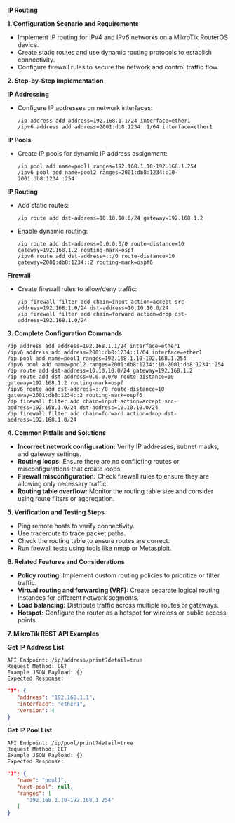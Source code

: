 **IP Routing**

**1. Configuration Scenario and Requirements**

- Implement IP routing for IPv4 and IPv6 networks on a MikroTik RouterOS device.
- Create static routes and use dynamic routing protocols to establish connectivity.
- Configure firewall rules to secure the network and control traffic flow.

**2. Step-by-Step Implementation**

**IP Addressing**

- Configure IP addresses on network interfaces:
   ```
   /ip address add address=192.168.1.1/24 interface=ether1
   /ipv6 address add address=2001:db8:1234::1/64 interface=ether1
   ```

**IP Pools**

- Create IP pools for dynamic IP address assignment:
   ```
   /ip pool add name=pool1 ranges=192.168.1.10-192.168.1.254
   /ipv6 pool add name=pool2 ranges=2001:db8:1234::10-2001:db8:1234::254
   ```

**IP Routing**

- Add static routes:
   ```
   /ip route add dst-address=10.10.10.0/24 gateway=192.168.1.2
   ```

- Enable dynamic routing:
   ```
   /ip route add dst-address=0.0.0.0/0 route-distance=10 gateway=192.168.1.2 routing-mark=ospf
   /ipv6 route add dst-address=::/0 route-distance=10 gateway=2001:db8:1234::2 routing-mark=ospf6
   ```

**Firewall**

- Create firewall rules to allow/deny traffic:
   ```
   /ip firewall filter add chain=input action=accept src-address=192.168.1.0/24 dst-address=10.10.10.0/24
   /ip firewall filter add chain=forward action=drop dst-address=192.168.1.0/24
   ```

**3. Complete Configuration Commands**

```
/ip address add address=192.168.1.1/24 interface=ether1
/ipv6 address add address=2001:db8:1234::1/64 interface=ether1
/ip pool add name=pool1 ranges=192.168.1.10-192.168.1.254
/ipv6 pool add name=pool2 ranges=2001:db8:1234::10-2001:db8:1234::254
/ip route add dst-address=10.10.10.0/24 gateway=192.168.1.2
/ip route add dst-address=0.0.0.0/0 route-distance=10 gateway=192.168.1.2 routing-mark=ospf
/ipv6 route add dst-address=::/0 route-distance=10 gateway=2001:db8:1234::2 routing-mark=ospf6
/ip firewall filter add chain=input action=accept src-address=192.168.1.0/24 dst-address=10.10.10.0/24
/ip firewall filter add chain=forward action=drop dst-address=192.168.1.0/24
```

**4. Common Pitfalls and Solutions**

- **Incorrect network configuration:** Verify IP addresses, subnet masks, and gateway settings.
- **Routing loops:** Ensure there are no conflicting routes or misconfigurations that create loops.
- **Firewall misconfiguration:** Check firewall rules to ensure they are allowing only necessary traffic.
- **Routing table overflow:** Monitor the routing table size and consider using route filters or aggregation.

**5. Verification and Testing Steps**

- Ping remote hosts to verify connectivity.
- Use traceroute to trace packet paths.
- Check the routing table to ensure routes are correct.
- Run firewall tests using tools like nmap or Metasploit.

**6. Related Features and Considerations**

- **Policy routing:** Implement custom routing policies to prioritize or filter traffic.
- **Virtual routing and forwarding (VRF):** Create separate logical routing instances for different network segments.
- **Load balancing:** Distribute traffic across multiple routes or gateways.
- **Hotspot:** Configure the router as a hotspot for wireless or public access points.

**7. MikroTik REST API Examples**

**Get IP Address List**

```
API Endpoint: /ip/address/print?detail=true
Request Method: GET
Example JSON Payload: {}
Expected Response:
```

```json
"1": {
   "address": "192.168.1.1",
   "interface": "ether1",
   "version": 4
}
```

**Get IP Pool List**

```
API Endpoint: /ip/pool/print?detail=true
Request Method: GET
Example JSON Payload: {}
Expected Response:
```

```json
"1": {
   "name": "pool1",
   "next-pool": null,
   "ranges": [
      "192.168.1.10-192.168.1.254"
   ]
}
```